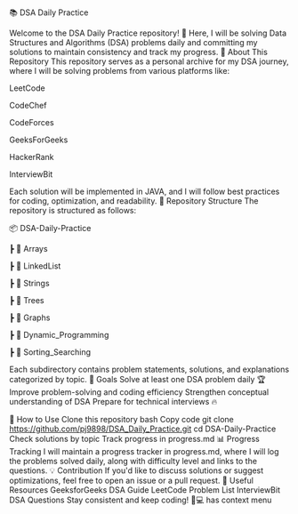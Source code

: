  
📚 DSA Daily Practice

Welcome to the DSA Daily Practice repository! 🚀 Here, I will be solving Data Structures and Algorithms (DSA) problems daily and committing my solutions to maintain consistency and track my progress.
📌 About This Repository
This repository serves as a personal archive for my DSA journey, where I will be solving problems from various platforms like:

LeetCode

CodeChef

CodeForces

GeeksForGeeks

HackerRank

InterviewBit

Each solution will be implemented in JAVA, and I will follow best practices for coding, optimization, and readability.
📂 Repository Structure
The repository is structured as follows:


📦 DSA-Daily-Practice

┣ 📂 Arrays

┣ 📂 LinkedList

┣ 📂 Strings

┣ 📂 Trees

┣ 📂 Graphs

┣ 📂 Dynamic_Programming

┣ 📂 Sorting_Searching

 
 
Each subdirectory contains problem statements, solutions, and explanations categorized by topic.
🚀 Goals
Solve at least one DSA problem daily 🏆
Improve problem-solving and coding efficiency
Strengthen conceptual understanding of DSA
Prepare for technical interviews 🔥

📖 How to Use
Clone this repository
bash
Copy code
git clone https://github.com/pj9898/DSA_Daily_Practice.git
cd DSA-Daily-Practice
Check solutions by topic
Track progress in progress.md
📊 Progress Tracking
I will maintain a progress tracker in progress.md, where I will log the problems solved daily, along with difficulty level and links to the questions.
💡 Contribution
If you'd like to discuss solutions or suggest optimizations, feel free to open an issue or a pull request.
🔗 Useful Resources
GeeksforGeeks DSA Guide
LeetCode Problem List
InterviewBit DSA Questions
Stay consistent and keep coding! 🚀💻
has context menu
